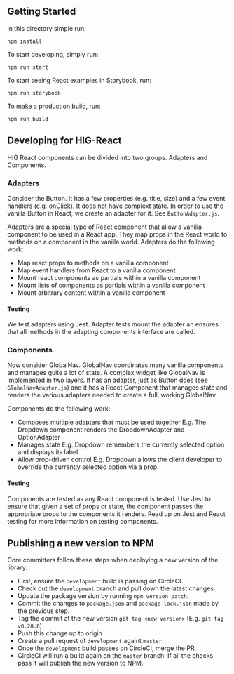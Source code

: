 ## Getting Started

in this directory simple run:
```
npm install
```

To start developing, simply run:
```
npm run start
```

To start seeing React examples in Storybook, run:
```
npm run storybook
```

To make a production build, run:
```
npm run build
```

## Developing for HIG-React

HIG React components can be divided into two groups. Adapters and Components.

### Adapters
Consider the Button. It has a few properties (e.g. title, size) and a few event handlers (e.g. onClick). It does not have complext state. In order to use the vanilla Button in React, we create an adapter for it. See `ButtonAdapter.js`.

Adapters are a special type of React component that allow a vanilla component to be used in a React app. They map props in the React world to methods on a component in the vanilla world. Adapters do the following work:
- Map react props to methods on a vanilla component
- Map event handlers from React to a vanilla component
- Mount react components as partials within a vanilla component
- Mount lists of components as partials within a vanilla component
- Mount arbitrary content within a vanilla component

#### Testing
We test adapters using Jest. Adapter tests mount the adapter an ensures that all methods in the adapting components interface are called.

### Components
Now consider GlobalNav. GlobalNav coordinates many vanilla components and manages quite a lot of state. A complex widget like GlobalNav is implemented in two layers. It has an adapter, just as Button does (see `GlobalNavAdapter.js`) and it has a React Component that manages state and renders the various adapters needed to create a full, working GlobalNav.

Components do the following work:
- Composes multiple adapters that must be used together
  E.g. The Dropdown component renders the DropdownAdapter and OptionAdapter
- Manages state
  E.g. Dropdown remembers the currently selected option and displays its label
- Allow prop-driven control
  E.g. Dropdown allows the client developer to override the currently selected option via a prop.

#### Testing
Components are tested as any React component is tested. Use Jest to ensure that given a set of props or state, the component passes the appropriate props to the components it renders. Read up on Jest and React testing for more information on testing components.


## Publishing a new version to NPM
Core committers follow these steps when deploying a new version of the library:

- First, ensure the `development` build is passing on CircleCI.
- Check out the `development` branch and pull down the latest changes.
- Update the package version by running `npm version patch`.
- Commit the changes to `package.json` and `package-lock.json` made by the previous step.
- Tag the commit at the new version `git tag <new version>` (E.g. `git tag v0.28.8`)
- Push this change up to origin
- Create a pull request of `development` againt `master`.
- Once the `development` build passes on CircleCI, merge the PR.
- CircleCI will run a build again on the `master` branch. If all the checks pass it will publish the new version to NPM.